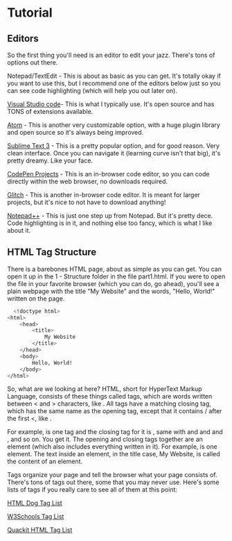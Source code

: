 
# Tutorial


## Editors

So the first thing you'll need is an editor to edit your jazz. There's tons of options out there.

Notepad/TextEdit - This is about as basic as you can get. It's totally okay if you want to use this, but I recommend one of the editors below just so you can see code highlighting (which will help you out later on). 

[Visual Studio code](https://code.visualstudio.com/)- This is what I typically use. It's open source and has TONS of extensions available.

[Atom](https://atom.io/) - This is another very customizable option, with a huge plugin library and open source so it's always being improved.

[Sublime Text 3](https://www.sublimetext.com/3) - This is a pretty popular option, and for good reason. Very clean interface. Once you can navigate it (learning curve isn't that big), it's pretty dreamy. Like your face.

[CodePen Projects](https://codepen.io/projects/) - This is an in-browser code editor, so you can code directly within the web browser, no downloads required.

[Glitch](https://glitch.com/) - This is another in-browser code editor. It is meant for larger projects, but it's nice to not have to download anything!

[Notepad++](http://notepad-plus-plus.org/) - This is just one step up from Notepad. But it's pretty dece. Code highlighting is in it, and nothing else too fancy, which is what I like about it.
## HTML Tag Structure


There is a barebones HTML page, about as simple as you can get. You can open it up in the 1 - Structure folder in the file part1.html. If you were to open the file in your favorite browser (which you can do, go ahead), you'll see a plain webpage with the title "My Website" and the words, "Hello, World!" written on the page.

```bash
  <!doctype html>
<html>
	<head>
		<title>
			My Website
		</title>
	</head>
	<body>
		Hello, World!	
	</body>
</html>
```
So, what are we looking at here? HTML, short for HyperText Markup Language, consists of these things called tags, which are words written between < and > characters, like <sometag>. All tags  have a matching closing tag, which has the same name as the opening tag, except that it contains / after the first <, like </sometag>.

For example, <html> is one tag and the closing tag for it is </html>, same with <head> and </head> and <body> and </body>, and so on. You get it. The opening and closing tags together are an element (which also includes everything written in it). For example, <title>My Website</title> is one element. The text inside an element, in the title case, My Website, is called the content of an element.

Tags organize your page and tell the browser what your page consists of. There's tons of tags out there, some that you may never use.
Here's some lists of tags if you really care to see all of them at this point:

  [HTML Dog Tag List](https://www.htmldog.com/references/html/tags/)

  [W3Schools Tag List](https://www.w3schools.com/tags/default.asp)

  [Quackit HTML Tag List](https://www.quackit.com/html/tags/)

  